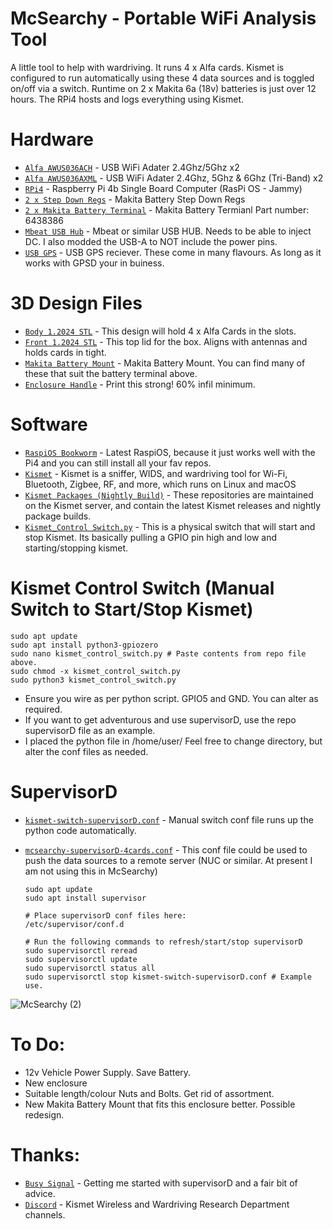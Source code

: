 # McSearchy - Portable WiFi Analysis Tool
A little tool to help with wardriving. It runs 4 x Alfa cards. Kismet is configured to run automatically using these 4 data sources and is toggled on/off via a switch. Runtime on 2 x Makita 6a (18v) batteries is just over 12 hours. The RPi4 hosts and logs everything using Kismet.

# Hardware
- [`Alfa AWUS036ACH`](https://www.alfa.com.tw/) - USB WiFi Adater 2.4Ghz/5Ghz x2
- [`Alfa AWUS036AXML`](https://www.alfa.com.tw/) - USB WiFi Adater 2.4Ghz, 5Ghz & 6Ghz (Tri-Band) x2
- [`RPi4`](https://www.raspberrypi.com/) - Raspberry Pi 4b Single Board Computer (RasPi OS - Jammy)
- [`2 x Step Down Regs`](https://www.pololu.com/product/4091) - Makita Battery Step Down Regs
- [`2 x Makita Battery Terminal`](https://www.amazon.com/Makita-643838-6-Terminal-Replacement-Part/dp/B01014GPZS) - Makita Battery Termianl Part number: 6438386
- [`Mbeat USB Hub`](https://www.ple.com.au/Products/665182/mbeat-4-port-usb-a-30-hub-with-dc-port) - Mbeat or similar USB HUB. Needs to be able to inject DC. I also modded the USB-A to NOT include the power pins.
- [`USB GPS`](https://www.amazon.com/GlobalSat-BU-353N5-GNSS-Receiver-Black/dp/B0B1W1YBZC?th=1) - USB GPS reciever. These come in many flavours. As long as it works with GPSD your in buiness.

# 3D Design Files
- [`Body 1.2024 STL`](https://github.com/deeeblack/McSearchy/blob/d8a8ad45816862e5c889b6f45955ff5700517497/Body%201.2024.stl) - This design will hold 4 x Alfa Cards in the slots.
- [`Front 1.2024 STL`](https://github.com/deeeblack/McSearchy/blob/d8a8ad45816862e5c889b6f45955ff5700517497/Front%201.2024.stl) - This top lid for the box. Aligns with antennas and holds cards in tight.
- [`Makita Battery Mount`](https://www.thingiverse.com/thing:352094) - Makita Battery Mount. You can find many of these that suit the battery terminal above.
- [`Enclosure Handle`](https://www.thingiverse.com/thing:4619895) - Print this strong! 60% infil minimum.

# Software
- [`RaspiOS Bookworm`](https://www.raspberrypi.com/software/) - Latest RaspiOS, because it just works well with the Pi4 and you can still install all your fav repos.
- [`Kismet`](https://www.kismetwireless.net/) - Kismet is a sniffer, WIDS, and wardriving tool for Wi-Fi, Bluetooth, Zigbee, RF, and more, which runs on Linux and macOS
- [`Kismet Packages (Nightly Build)`](https://www.kismetwireless.net/packages/) - These repositories are maintained on the Kismet server, and contain the latest Kismet releases and nightly package builds.
- [`Kismet_Control Switch.py`](https://github.com/deeeblack/McSearchy/blob/b38a719ff690216369c0e0bfd0405533536866a5/kismet_control_switch.py) - This is a physical switch that will start and stop Kismet. Its basically pulling a GPIO pin high and low and starting/stopping kismet.

# Kismet Control Switch (Manual Switch to Start/Stop Kismet)
  ```
  sudo apt update
  sudo apt install python3-gpiozero
  sudo nano kismet_control_switch.py # Paste contents from repo file above.
  sudo chmod -x kismet_control_switch.py
  sudo python3 kismet_control_switch.py
  ```
- Ensure you wire as per python script. GPIO5 and GND. You can alter as required.
- If you want to get adventurous and use supervisorD, use the repo supervisorD file as an example.
- I placed the python file in /home/user/ Feel free to change directory, but alter the conf files as needed.

# SupervisorD
- [`kismet-switch-supervisorD.conf`](https://github.com/deeeblack/McSearchy/blob/32067634b13588a34a37c96f3404a9ec4581c5ec/kismet-switch-supervisorD.conf) - Manual switch conf file runs up the python code automatically.
- [`mcsearchy-supervisorD-4cards.conf`](https://github.com/deeeblack/McSearchy/blob/32067634b13588a34a37c96f3404a9ec4581c5ec/mcsearchy-supervisorD-4cards.conf) - This conf file could be used to push the data sources to a remote server (NUC or similar. At present I am not using this in McSearchy)

  ```
  sudo apt update
  sudo apt install supervisor

  # Place supervisorD conf files here:
  /etc/supervisor/conf.d

  # Run the following commands to refresh/start/stop supervisorD
  sudo supervisorctl reread
  sudo supervisorctl update
  sudo supervisorctl status all
  sudo supervisorctl stop kismet-switch-supervisorD.conf # Example use.
  ```

![McSearchy (2)](https://github.com/DirtyOptics/McSearchy-WiFi-Wardriver/assets/18100269/d8c96476-8a5c-4c25-a316-b7d71eae1e3f)


# To Do:
- 12v Vehicle Power Supply. Save Battery.
- New enclosure
- Suitable length/colour Nuts and Bolts. Get rid of assortment.
- New Makita Battery Mount that fits this enclosure better. Possible redesign.

# Thanks:

- [`Busy Signal`](https://github.com/busysignal) - Getting me started with supervisorD and a fair bit of advice.
- [`Discord`](https://discord.com) - Kismet Wireless and Wardriving Research Department channels.
